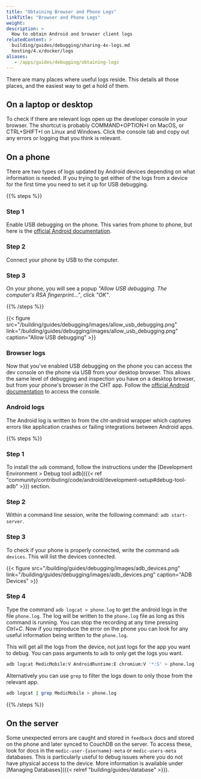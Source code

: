```yaml
---
title: "Obtaining Browser and Phone Logs"
linkTitle: "Browser and Phone Logs"
weight:
description: >
  How to obtain Android and browser client logs
relatedContent: >
  building/guides/debugging/sharing-4x-logs.md
  hosting/4.x/docker/logs
aliases:
   - /apps/guides/debugging/obtaining-logs
---
```


There are many places where useful logs reside. This details all those places, and the easiest way to get a hold of them.

## On a laptop or desktop

To check if there are relevant logs open up the developer console in your browser. The shortcut is probably COMMAND+OPTION+I on MacOS, or CTRL+SHIFT+I on Linux and Windows. Click the console tab and copy out any errors or logging that you think is relevant.

## On a phone

There are two types of logs updated by Android devices depending on what information is needed. If you trying to get either of the logs from a device for the first time you need to set it up for USB debugging.

{{% steps %}}

### Step 1

Enable USB debugging on the phone. This varies from phone to phone, but here is the [official Android documentation](https://developer.android.com/studio/debug/dev-options#enable).

### Step 2

Connect your phone by USB to the computer.

### Step 3

On your phone, you will see a popup _"Allow USB debugging. The computer's RSA fingerprint..."_, click _"OK"_.

{{% /steps %}}

{{< figure src="/building/guides/debugging/images/allow_usb_debugging.png" link="/building/guides/debugging/images/allow_usb_debugging.png" caption="Allow USB debugging" >}}

### Browser logs

Now that you've enabled USB debugging on the phone you can access the dev console on the phone via USB from your desktop browser. This allows the same level of debugging and inspection you have on a desktop browser, but from your phone's browser in the CHT app. Follow the [official Android documentation](https://developer.chrome.com/docs/devtools/remote-debugging/webviews/#open_a_webview_in_devtools) to access the console.

### Android logs

The Android log is written to from the cht-android wrapper which captures errors like application crashes or failing integrations between Android apps.

{{% steps %}}

### Step 1

To install the `adb` command, follow the instructions under the [Development Environment > Debug tool adb]({{< ref "community/contributing/code/android/development-setup#debug-tool-adb" >}}) section.

### Step 2

Within a command line session, write the following command: `adb start-server`.

### Step 3

To check if your phone is properly connected, write the command `adb devices`. This will list the devices connected.

{{< figure src="/building/guides/debugging/images/adb_devices.png" link="/building/guides/debugging/images/adb_devices.png" caption="ADB Devices" >}}

### Step 4

Type the command `adb logcat > phone.log` to get the android logs in the file `phone.log`. The log will be written to the `phone.log` file as long as this command is running. You can stop the recording at any time pressing _Ctrl+C_. Now if you reproduce the error on the phone you can look for any useful information being written to the `phone.log`.

This will get all the logs from the device, not just logs for the app you want to debug. You can pass arguments to `adb` to only get the logs you want.

```sh
adb logcat MedicMobile:V AndroidRuntime:E chromium:V '*:S' > phone.log
```

Alternatively you can use `grep` to filter the logs down to only those from the relevant app.

```sh
adb logcat | grep MedicMobile > phone.log
```

{{% /steps %}}

## On the server

Some unexpected errors are caught and stored in `feedback` docs and stored on the phone and later synced to CouchDB on the server. To access these, look for docs in the `medic-user-{username}-meta` or `medic-users-meta` databases. This is particularly useful to debug issues where you do not have physical access to the device. More information is available under [Managing Databases]({{< relref "building/guides/database" >}}).
